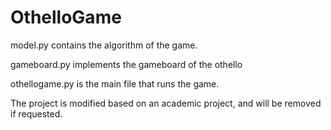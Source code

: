 # OthelloGame

model.py contains the algorithm of the game. 

gameboard.py implements the gameboard of the othello 

othellogame.py is the main file that runs the game. 

The project is modified based on an academic project, and will be removed if requested.
